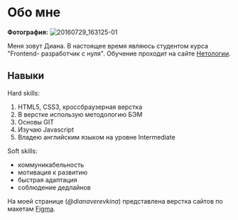 # Обо мне

**Фотография:**
![20160729_163125-01](https://user-images.githubusercontent.com/108188896/213771931-05350f66-1a1e-4ad0-80af-7b20eda9ce32.jpeg)

Меня зовут Диана.
В настоящее время являюсь студентом курса "Frontend- разработчик с нуля". Обучение проходит на сайте [Нетологии](https://netology.ru/?utm_source=yandex&utm_medium=cpc&utm_campaign=crosschanel_medyika_ou_ya_retarget_search_q4_2022_keywords_brand&&utm_content=82373331|13355554208&utm_term=netology%20ru&_openstat=ZGlyZWN0LnlhbmRleC5ydTs4MjM3MzMzMTsxMzM1NTU1NDIwODt5YW5kZXgucnU6cHJlbWl1bQ&yclid=10543377727010373631).

## Навыки

Hard skills: 

1. HTML5, CSS3, кроссбраузерная верстка
2. В верстке использую методологию БЭМ
3. Основы GIT
4. Изучаю Javascript
5. Владею английским языком на уровне Intermediate

Soft skills:

- коммуникабельность
- мотивация к развитию
- быстрая адаптация
- соблюдение дедлайнов

На моей странице (_@dianaverevkina_) представлена верстка сайтов по макетам [Figma](https://www.figma.com/). 